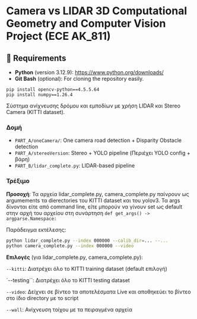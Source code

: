 # Camera vs LIDAR 3D Computational Geometry and Computer Vision Project (ECE AK_811)

## 🔧 Requirements
  
- **Python** (version 3.12.9): https://www.python.org/downloads/  
- **Git Bash** (optional): For cloning the repository easily.
```
pip install opencv-python==4.5.5.64
pip install numpy==1.26.4
```

Σύστημα ανίχνευσης δρόμου και εμποδίων με χρήση LIDAR και Stereo Camera (KITTI dataset).

### Δομή
- `PART_A/oneCamera/`: One camera road detection + Disparity Obstacle detection
- `PART_A/stereoVersion`: Stereo + YOLO pipeline (Περιέχει YOLO config + βάρη)
- `PART_B/lidar_complete.py`: LIDAR-based pipeline


### Τρέξιμο

**Προσοχή**: Τα αρχεία lidar_complete.py, camera_complete.py παίνρουν ως argumements τα dierectories του KITTI dataset και του yolov3. Τα args δίνονται είτε από command line, είτε μπορούν να γίνουν set ως default στην αρχή του αρχείου στη συνάρτηση `def get_args() -> argparse.Namespace:`

Παράδειγμα εκτέλεσης:
```bash
python lidar_complete.py --index 000000 --calib_dir=... --...
python camera_complete.py --index 000000 --video
```

**Επιλογές** (για lidar_complete.py, camera_complete.py):

`--kitti`: Διατρέχει όλο το KITTI training dataset (default επιλογή)

`--testing``: Διατρέχει όλο το KITTI testing dataset 

`--video`: Δείχνει σε βίντεο τα αποτελέσματα Live και αποθηκεύει το βίντεο στο ίδιο directory με το script

`--wall`: Ανίχνευση τοίχου με τα πειραγμένα αρχεία





